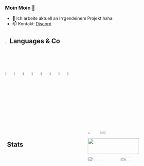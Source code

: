 ### Moin Moin 👋

- 🔭 Ich arbeite aktuell an Irrgendeinem Projekt haha
- 📫 Kontakt: [Discord](https://discord.com/users/932337218272505956)

<h2><img style="width: 2%;" src="https://cdn.jsdelivr.net/gh/devicons/devicon@latest/icons/devicon/devicon-plain.svg" /> Languages & Co</h2>
<div>
<img style="width: 5%;" src="https://cdn.jsdelivr.net/gh/devicons/devicon@latest/icons/java/java-original.svg" />
<img style="width: 5%;" src="https://cdn.jsdelivr.net/gh/devicons/devicon@latest/icons/html5/html5-original.svg" />
<img style="width: 5%;" src="https://cdn.jsdelivr.net/gh/devicons/devicon@latest/icons/javascript/javascript-plain.svg" />
<img style="width: 5%;" src="https://cdn.jsdelivr.net/gh/devicons/devicon@latest/icons/git/git-original.svg" />
<img style="width: 5%;" src="https://cdn.jsdelivr.net/gh/devicons/devicon@latest/icons/discordjs/discordjs-plain.svg" />
<img style="width: 5%;" src="https://cdn.jsdelivr.net/gh/devicons/devicon@latest/icons/docker/docker-original.svg" />
<img style="width: 5%;" src="https://cdn.jsdelivr.net/gh/devicons/devicon@latest/icons/mariadb/mariadb-original.svg" />
<img style="width: 5%;" src="https://cdn.jsdelivr.net/gh/devicons/devicon@latest/icons/markdown/markdown-original.svg" />
</div>

<div style="display: flex; flex-wrap: wrap; justify-content: space-between;">
  <h2><img style="width: 2%;" src="https://th.bing.com/th/id/OIP.y_WrMhjEoEL8Kb1E074cIAHaHa?w=218&h=218&c=7&r=0&o=5&pid=1.7" /> Stats </h2>
  <div style="width: 46%;">
    <img width="17%" src="https://komarev.com/ghpvc/?username=CoderPvP&color=grey"/><img width="30%" src="https://dcbadge.vercel.app/api/server/5HB3nntjXV?theme=gray"/>
    <img width="85%" src="https://github-readme-activity-graph.vercel.app/graph?username=CoderPvP&bg_color=0B131BFF&color=aa2a2a&line=aa2a2a&point=aa2a2a80&area=true&area_color=aa2a2a80"/>
    <img width="45%" src="https://github-readme-stats.vercel.app/api?username=CoderPvP&show_icons=true&theme=codeSTACKr" />
    <img width="40%" src="https://github-readme-stats.vercel.app/api/top-langs/?username=CoderPvP&theme=codeSTACKr&layout=compact" />
  </div>
</div>
